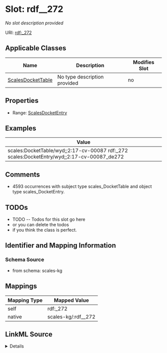 

# Slot: rdf__272


_No slot description provided_





URI: [rdf:_272](http://www.w3.org/1999/02/22-rdf-syntax-ns#_272)



<!-- no inheritance hierarchy -->





## Applicable Classes

| Name | Description | Modifies Slot |
| --- | --- | --- |
| [ScalesDocketTable](../classes/ScalesDocketTable.md) | No type description provided |  no  |







## Properties

* Range: [ScalesDocketEntry](../classes/ScalesDocketEntry.md)






## Examples

| Value |
| --- |
| scales:DocketTable/wyd;;2:17-cv-00087 rdf:_272 scales:DocketEntry/wyd;;2:17-cv-00087_de272 |

## Comments

* 4593 occurrences with subject type scales_DocketTable and object type scales_DocketEntry.

## TODOs

* TODO -- Todos for this slot go here
* or you can delete the todos
* if you think the class is perfect.

## Identifier and Mapping Information







### Schema Source


* from schema: scales-kg




## Mappings

| Mapping Type | Mapped Value |
| ---  | ---  |
| self | rdf:_272 |
| native | scales-kg/:rdf__272 |




## LinkML Source

<details>
```yaml
name: rdf__272
description: No slot description provided
todos:
- TODO -- Todos for this slot go here
- or you can delete the todos
- if you think the class is perfect.
comments:
- 4593 occurrences with subject type scales_DocketTable and object type scales_DocketEntry.
examples:
- value: scales:DocketTable/wyd;;2:17-cv-00087 rdf:_272 scales:DocketEntry/wyd;;2:17-cv-00087_de272
from_schema: scales-kg
rank: 1000
slot_uri: rdf:_272
alias: rdf__272
domain_of:
- scales_DocketTable
range: scales_DocketEntry

```
</details>